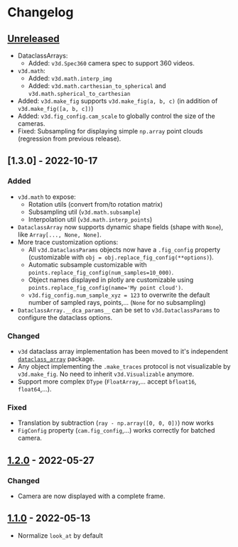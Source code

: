 # Changelog

<!--

Changelog follow https://keepachangelog.com/ format.

-->

## [Unreleased]

*   DataclassArrays:
    *   Added: `v3d.Spec360` camera spec to support 360 videos.
*   `v3d.math`:
    *   Added: `v3d.math.interp_img`
    *   Added: `v3d.math.carthesian_to_spherical` and
        `v3d.math.spherical_to_carthesian`
*   Added: `v3d.make_fig` supports `v3d.make_fig(a, b, c)` (in addition of
    `v3d.make_fig([a, b, c])`)
*   Added: `v3d.fig_config.cam_scale` to globally control the size of the
    cameras.
*   Fixed: Subsampling for displaying simple `np.array` point clouds (regression
    from previous release).

## [1.3.0] - 2022-10-17

### Added

*   `v3d.math` to expose:
    *   Rotation utils (convert from/to rotation matrix)
    *   Subsampling util (`v3d.math.subsample`)
    *   Interpolation util (`v3d.math.interp_points`)
*   `DataclassArray` now supports dynamic shape fields (shape with `None`), like
    `Array[..., None, None]`.
*   More trace customization options:
    *   All `v3d.DataclassParams` objects now have a `.fig_config` property
        (customizable with `obj = obj.replace_fig_config(**options)`).
    *   Automatic subsample customizable with
        `points.replace_fig_config(num_samples=10_000)`.
    *   Object names displayed in plotly are customizable using
        `points.replace_fig_config(name='My point cloud')`.
    *   `v3d.fig_config.num_sample_xyz = 123` to overwrite the default number of
        sampled rays, points,... (`None` for no subsampling)
*   `DataclassArray.__dca_params__` can be set to `v3d.DataclassParams` to
    configure the dataclass options.

### Changed

*   `v3d` dataclass array implementation has been moved to it's independent
    [`dataclass_array`](https://github.com/google-research/dataclass_array)
    package.
*   Any object implementing the `.make_traces` protocol is not visualizable by
    `v3d.make_fig`. No need to inherit `v3d.Visualizable` anymore.
*   Support more complex `DType` (`FloatArray`,... accept `bfloat16`,
    `float64`,...).

### Fixed

*   Translation by subtraction (`ray - np.array([0, 0, 0])`) now works
*   `FigConfig` property (`cam.fig_config`,...) works correctly for batched
    camera.

## [1.2.0] - 2022-05-27

### Changed

*   Camera are now displayed with a complete frame.

## [1.1.0] - 2022-05-13

*   Normalize `look_at` by default

[Unreleased]: https://github.com/google-research/visu3d/compare/v1.3.0...HEAD
[1.2.0]: https://github.com/google-research/visu3d/compare/v1.2.0...v1.3.0
[1.2.0]: https://github.com/google-research/visu3d/compare/v1.1.0...v1.2.0
[1.1.0]: https://github.com/google-research/visu3d/releases/tag/v0.3.2
